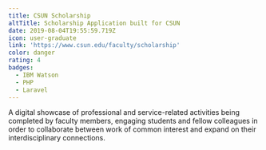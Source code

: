 ```yaml
---
title: CSUN Scholarship
altTitle: Scholarship Application built for CSUN
date: 2019-08-04T19:55:59.719Z
icon: user-graduate
link: 'https://www.csun.edu/faculty/scholarship'
color: danger
rating: 4
badges:
  - IBM Watson
  - PHP
  - Laravel
---
```

A digital showcase of professional and service-related activities being completed by faculty members, engaging students and fellow colleagues in order to collaborate between work of common interest and expand on their interdisciplinary connections.
